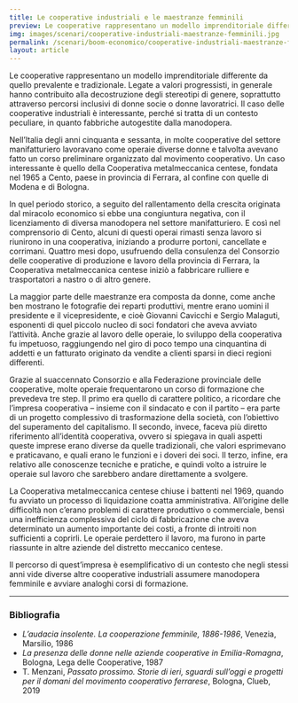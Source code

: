 ```yaml
---
title: Le cooperative industriali e le maestranze femminili
preview: Le cooperative rappresentano un modello imprenditoriale differente da quello prevalente e tradizionale. Legate a valori progressisti, in generale hanno contribuito alla decostruzione degli stereotipi di genere, soprattutto attraverso percorsi inclusivi di donne socie o donne lavoratrici
img: images/scenari/cooperative-industriali-maestranze-femminili.jpg
permalink: /scenari/boom-economico/cooperative-industriali-maestranze-femminili
layout: article
---
```


Le cooperative rappresentano un modello imprenditoriale differente da quello prevalente e tradizionale. Legate a valori progressisti, in generale hanno contribuito alla decostruzione degli stereotipi di genere, soprattutto attraverso percorsi inclusivi di donne socie o donne lavoratrici. Il caso delle cooperative industriali è interessante, perché si tratta di un contesto peculiare, in quanto fabbriche autogestite dalla manodopera.

Nell’Italia degli anni cinquanta e sessanta, in molte cooperative del settore manifatturiero lavoravano come operaie diverse donne e talvolta avevano fatto un corso preliminare organizzato dal movimento cooperativo. Un caso interessante è quello della Cooperativa metalmeccanica centese, fondata nel 1965 a Cento, paese in provincia di Ferrara, al confine con quelle di Modena e di Bologna.

In quel periodo storico, a seguito del rallentamento della crescita originata dal miracolo economico si ebbe una congiuntura negativa, con il licenziamento di diversa manodopera nel settore manifatturiero. E così nel comprensorio di Cento, alcuni di questi operai rimasti senza lavoro si riunirono in una cooperativa, iniziando a produrre portoni, cancellate e corrimani. Quattro mesi dopo, usufruendo della consulenza del Consorzio delle cooperative di produzione e lavoro della provincia di Ferrara, la Cooperativa metalmeccanica centese iniziò a fabbricare rulliere e trasportatori a nastro o di altro genere.

La maggior parte delle maestranze era composta da donne, come anche ben mostrano le fotografie dei reparti produttivi, mentre erano uomini il presidente e il vicepresidente, e cioè Giovanni Cavicchi e Sergio Malaguti, esponenti di quel piccolo nucleo di soci fondatori che aveva avviato l’attività. Anche grazie al lavoro delle operaie, lo sviluppo della cooperativa fu impetuoso, raggiungendo nel giro di poco tempo una cinquantina di addetti e un fatturato originato da vendite a clienti sparsi in dieci regioni differenti.

Grazie al suaccennato Consorzio e alla Federazione provinciale delle cooperative, molte operaie frequentarono un corso di formazione che prevedeva tre step. Il primo era quello di carattere politico, a ricordare che l’impresa cooperativa – insieme con il sindacato e con il partito – era parte di un progetto complessivo di trasformazione della società, con l’obiettivo del superamento del capitalismo. Il secondo, invece, faceva più diretto riferimento all’identità cooperativa, ovvero si spiegava in quali aspetti queste imprese erano diverse da quelle tradizionali, che valori esprimevano e praticavano, e quali erano le funzioni e i doveri dei soci. Il terzo, infine, era relativo alle conoscenze tecniche e pratiche, e quindi volto a istruire le operaie sul lavoro che sarebbero andare direttamente a svolgere.

La Cooperativa metalmeccanica centese chiuse i battenti nel 1969, quando fu avviato un processo di liquidazione coatta amministrativa. All’origine delle difficoltà non c’erano problemi di carattere produttivo o commerciale, bensì una inefficienza complessiva del ciclo di fabbricazione che aveva determinato un aumento importante dei costi, a fronte di introiti non sufficienti a coprirli. Le operaie perdettero il lavoro, ma furono in parte riassunte in altre aziende del distretto meccanico centese.

Il percorso di quest’impresa è esemplificativo di un contesto che negli stessi anni vide diverse altre cooperative industriali assumere manodopera femminile e avviare analoghi corsi di formazione.

---

### Bibliografia

- *L’audacia insolente. La cooperazione femminile, 1886-1986*, Venezia, Marsilio, 1986
- *La presenza delle donne nelle aziende cooperative in Emilia-Romagna*, Bologna, Lega delle Cooperative, 1987
- T. Menzani, *Passato prossimo. Storie di ieri, sguardi sull’oggi e progetti per il domani del movimento cooperativo ferrarese*, Bologna, Clueb, 2019